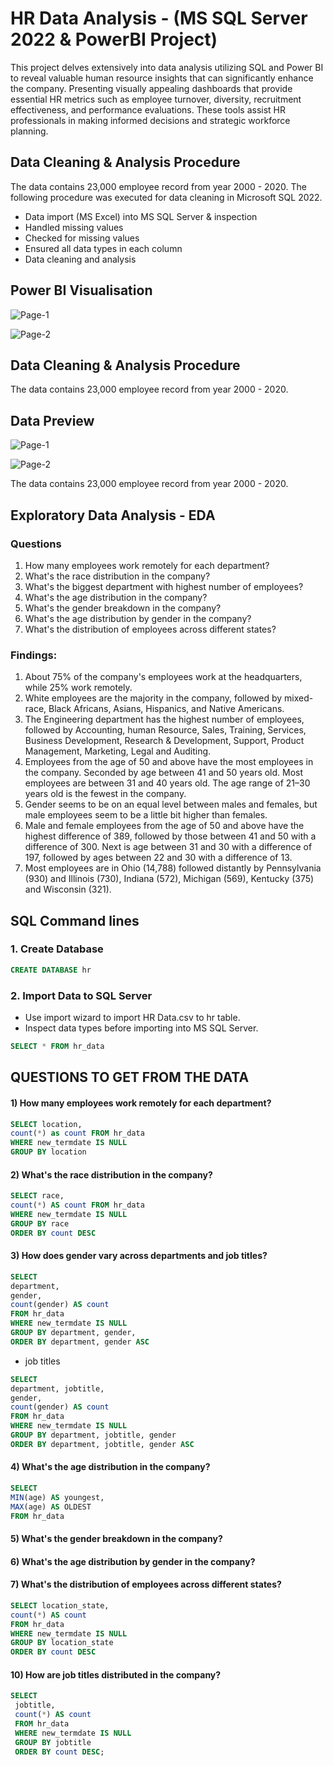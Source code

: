 # HR Data Analysis - (MS SQL Server 2022 & PowerBI Project)

This project delves extensively into data analysis utilizing SQL and Power BI to reveal valuable human resource insights that can significantly enhance the company. Presenting visually appealing dashboards that provide essential HR metrics such as employee turnover, diversity, recruitment effectiveness, and performance evaluations. These tools assist HR professionals in making informed decisions and strategic workforce planning.

## Data Cleaning & Analysis Procedure
The data contains 23,000 employee record from year 2000 - 2020.
The following procedure was executed for data cleaning in Microsoft SQL 2022.

- Data import (MS Excel) into MS SQL Server & inspection
- Handled missing values
- Checked for missing values
- Ensured all data types in each column
- Data cleaning and analysis
  
## Power BI Visualisation
![Page-1](https://github.com/davidadabao/HR-Data-Project/blob/main/HR%20Data_Page_1.jpg)

![Page-2](https://github.com/davidadabao/HR-Data-Project/blob/main/HR%20Data_Page_2.jpg)

## Data Cleaning & Analysis Procedure
The data contains 23,000 employee record from year 2000 - 2020.

## Data Preview
![Page-1](https://github.com/davidadabao/HR-Data-Project/blob/main/1.JPG)

![Page-2](https://github.com/davidadabao/HR-Data-Project/blob/main/2.JPG)

The data contains 23,000 employee record from year 2000 - 2020.

## Exploratory Data Analysis - EDA
### Questions
1)	How many employees work remotely for each department? 
2)	What's the race distribution in the company? 
3)	What's the biggest department with highest number of employees?
4)	What's the age distribution in the company?
5)	What's the gender breakdown in the company?
6)	What's the age distribution by gender in the company?
7)	What's the distribution of employees across different states?

### Findings:
1)	About 75% of the company's employees work at the headquarters, while 25% work remotely.
2)	White employees are the majority in the company, followed by mixed-race, Black Africans, Asians, Hispanics, and Native Americans.
3)	The Engineering department has the highest number of employees, followed by Accounting, human Resource, Sales, Training, Services, Business Development, Research & Development, Support, Product Management, Marketing, Legal and Auditing.
4)	Employees from the age of 50 and above have the most employees in the company. Seconded by age between 41 and 50 years old. Most employees are between 31 and 40 years old. The age range of 21–30 years old is the fewest in the company.
5)	Gender seems to be on an equal level between males and females, but male employees seem to be a little bit higher than females.
6)	Male and female employees from the age of 50 and above have the highest difference of 389, followed by those between 41 and 50 with a difference of 300. Next is age between 31 and 30 with a difference of 197, followed by ages between 22 and 30 with a difference of 13.
7)	Most employees are in Ohio (14,788) followed distantly by Pennsylvania (930) and Illinois (730), Indiana (572), Michigan (569), Kentucky (375) and Wisconsin (321).

## SQL Command lines

### 1. Create Database
``` SQL
CREATE DATABASE hr
```
### 2. Import Data to SQL Server
- Use import wizard to import HR Data.csv to hr table.
- Inspect data types before importing into MS SQL Server.

``` SQL
SELECT * FROM hr_data
```
## QUESTIONS TO GET FROM THE DATA

#### 1) How many employees work remotely for each department?

``` SQL
SELECT location,
count(*) as count FROM hr_data
WHERE new_termdate IS NULL
GROUP BY location
```

#### 2) What's the race distribution in the company?

``` SQL
SELECT race,
count(*) AS count FROM hr_data
WHERE new_termdate IS NULL 
GROUP BY race
ORDER BY count DESC
```

#### 3) How does gender vary across departments and job titles?

``` SQL
SELECT 
department,
gender,
count(gender) AS count
FROM hr_data
WHERE new_termdate IS NULL
GROUP BY department, gender,
ORDER BY department, gender ASC
```
- job titles

``` SQL
SELECT 
department, jobtitle,
gender,
count(gender) AS count
FROM hr_data
WHERE new_termdate IS NULL
GROUP BY department, jobtitle, gender
ORDER BY department, jobtitle, gender ASC
```

#### 4) What's the age distribution in the company?

``` SQL
SELECT
MIN(age) AS youngest,
MAX(age) AS OLDEST
FROM hr_data
```

#### 5) What's the gender breakdown in the company?







#### 6) What's the age distribution by gender in the company?








#### 7) What's the distribution of employees across different states?

``` SQL
SELECT location_state,
count(*) AS count
FROM hr_data
WHERE new_termdate IS NULL
GROUP BY location_state
ORDER BY count DESC
```


#### 10) How are job titles distributed in the company?

``` SQL
SELECT 
 jobtitle,
 count(*) AS count
 FROM hr_data
 WHERE new_termdate IS NULL
 GROUP BY jobtitle
 ORDER BY count DESC;
```


